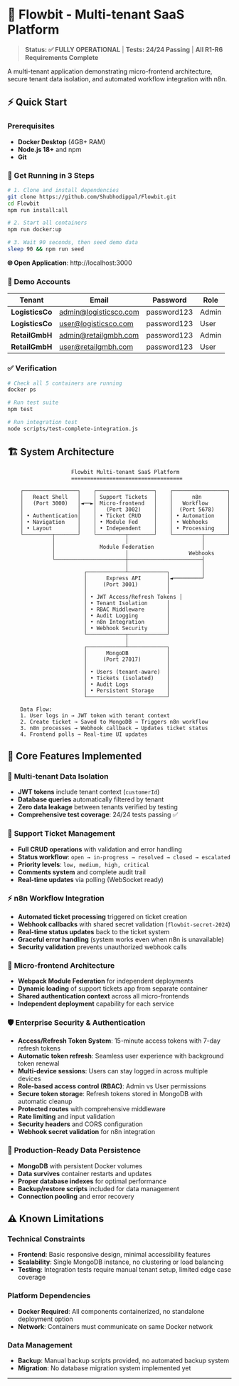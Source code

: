 # 🚀 Flowbit - Multi-tenant SaaS Platform

> **Status: ✅ FULLY OPERATIONAL** | **Tests: 24/24 Passing** | **All R1-R6 Requirements Complete**

A multi-tenant application demonstrating micro-frontend architecture, secure tenant data isolation, and automated workflow integration with n8n.

## ⚡ Quick Start

### Prerequisites
- **Docker Desktop** (4GB+ RAM)
- **Node.js 18+** and npm
- **Git**

### 🎯 Get Running in 3 Steps

```bash
# 1. Clone and install dependencies
git clone https://github.com/Shubhodippal/Flowbit.git
cd Flowbit
npm run install:all

# 2. Start all containers
npm run docker:up

# 3. Wait 90 seconds, then seed demo data
sleep 90 && npm run seed
```

**🌐 Open Application**: http://localhost:3000

### 🔐 Demo Accounts

| **Tenant** | **Email** | **Password** | **Role** |
|------------|-----------|--------------|----------|
| **LogisticsCo** | admin@logisticsco.com | password123 | Admin |
| **LogisticsCo** | user@logisticsco.com | password123 | User |
| **RetailGmbH** | admin@retailgmbh.com | password123 | Admin |
| **RetailGmbH** | user@retailgmbh.com | password123 | User |

### ✅ Verification

```bash
# Check all 5 containers are running
docker ps

# Run test suite
npm test

# Run integration test
node scripts/test-complete-integration.js
```

## 🏗️ System Architecture

```
                    Flowbit Multi-tenant SaaS Platform
                    ===================================

    ┌─────────────────┐    ┌──────────────────┐    ┌─────────────────┐
    │   React Shell   │    │ Support Tickets  │    │      n8n        │
    │   (Port 3000)   │◄──►│ Micro-frontend   │    │   Workflow      │
    │                 │    │   (Port 3002)    │    │  (Port 5678)    │
    │ • Authentication│    │ • Ticket CRUD    │    │ • Automation    │
    │ • Navigation    │    │ • Module Fed     │    │ • Webhooks      │
    │ • Layout        │    │ • Independent    │    │ • Processing    │
    └─────────┬───────┘    └─────────┬────────┘    └─────────┬───────┘
              │                      │                       │
              │              Module Federation               │
              │                      │                   Webhooks
              └──────────────────────┼───────────────────────┤
                                     │                       │
                        ┌────────────┴────────────┐          │
                        │      Express API        │◄─────────┘
                        │     (Port 3001)         │
                        │                         │
                        │ • JWT Access/Refresh Tokens │
                        │ • Tenant Isolation      │
                        │ • RBAC Middleware       │
                        │ • Audit Logging         │
                        │ • n8n Integration       │
                        │ • Webhook Security      │
                        └────────────┬────────────┘
                                     │
                        ┌────────────┴────────────┐
                        │      MongoDB            │
                        │     (Port 27017)        │
                        │                         │
                        │ • Users (tenant-aware)  │
                        │ • Tickets (isolated)    │
                        │ • Audit Logs            │
                        │ • Persistent Storage    │
                        └─────────────────────────┘

    Data Flow:
    1. User logs in → JWT token with tenant context
    2. Create ticket → Saved to MongoDB → Triggers n8n workflow  
    3. n8n processes → Webhook callback → Updates ticket status
    4. Frontend polls → Real-time UI updates
```

## 🎯 Core Features Implemented

### 🔐 **Multi-tenant Data Isolation**
- **JWT tokens** include tenant context (`customerId`)
- **Database queries** automatically filtered by tenant
- **Zero data leakage** between tenants verified by testing
- **Comprehensive test coverage**: 24/24 tests passing ✅

### 🎫 **Support Ticket Management** 
- **Full CRUD operations** with validation and error handling
- **Status workflow**: `open → in-progress → resolved → closed → escalated`
- **Priority levels**: `low, medium, high, critical`
- **Comments system** and complete audit trail
- **Real-time updates** via polling (WebSocket ready)

### ⚡ **n8n Workflow Integration**
- **Automated ticket processing** triggered on ticket creation
- **Webhook callbacks** with shared secret validation (`flowbit-secret-2024`)
- **Real-time status updates** back to the ticket system
- **Graceful error handling** (system works even when n8n is unavailable)
- **Security validation** prevents unauthorized webhook calls

### 🧩 **Micro-frontend Architecture**
- **Webpack Module Federation** for independent deployments
- **Dynamic loading** of support tickets app from separate container
- **Shared authentication context** across all micro-frontends
- **Independent deployment** capability for each service

### 🛡️ **Enterprise Security & Authentication**
- **Access/Refresh Token System**: 15-minute access tokens with 7-day refresh tokens
- **Automatic token refresh**: Seamless user experience with background token renewal
- **Multi-device sessions**: Users can stay logged in across multiple devices
- **Role-based access control (RBAC)**: Admin vs User permissions
- **Secure token storage**: Refresh tokens stored in MongoDB with automatic cleanup
- **Protected routes** with comprehensive middleware
- **Rate limiting** and input validation
- **Security headers** and CORS configuration
- **Webhook secret validation** for n8n integration

### 💾 **Production-Ready Data Persistence**
- **MongoDB** with persistent Docker volumes
- **Data survives** container restarts and updates
- **Proper database indexes** for optimal performance
- **Backup/restore scripts** included for data management
- **Connection pooling** and error recovery

## ⚠️ Known Limitations

### Technical Constraints
- **Frontend**: Basic responsive design, minimal accessibility features  
- **Scalability**: Single MongoDB instance, no clustering or load balancing
- **Testing**: Integration tests require manual tenant setup, limited edge case coverage

### Platform Dependencies
- **Docker Required**: All components containerized, no standalone deployment option
- **Network**: Containers must communicate on same Docker network

### Data Management
- **Backup**: Manual backup scripts provided, no automated backup system
- **Migration**: No database migration system implemented yet
---
